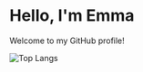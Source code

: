 # Hello, I'm Emma
Welcome to my GitHub profile!


![Top Langs](https://github-readme-stats.vercel.app/api/top-langs/?username=EmmaFC&theme=swift)

